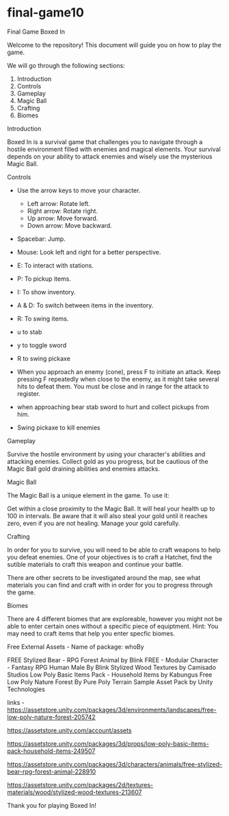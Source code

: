 # final-game10
Final Game
Boxed In

Welcome to the repository! This document will guide you on how to play the game.

We will go through the following sections:
1. Introduction
2. Controls
3. Gameplay
4. Magic Ball
5. Crafting
6. Biomes

Introduction

Boxed In is a survival game that challenges you to navigate through a hostile environment filled with enemies and magical elements. Your survival depends on your ability to attack enemies and wisely use the mysterious Magic Ball.

Controls

- Use the arrow keys to move your character.
	 - Left arrow: Rotate left.
 	 - Right arrow: Rotate right.
 	 - Up arrow: Move forward.
 	 - Down arrow: Move backward.
- Spacebar: Jump.
- Mouse: Look left and right for a better perspective.
- E: To interact with stations.
- P: To pickup items.
- I: To show inventory.
- A & D: To switch between items in the inventory.
- R: To swing items.
- u to stab
- y to toggle sword
- R to swing pickaxe

- When you approach an enemy (cone), press F to initiate an attack. Keep pressing F repeatedly when close to the enemy, as it might take several hits to defeat them. You must be close and in range for the attack to register.
- when approaching bear stab sword to hurt and collect pickups from him.
- Swing pickaxe to kill enemies

Gameplay

Survive the hostile environment by using your character's abilities and attacking enemies. Collect gold as you progress, but be cautious of the Magic Ball gold draining abilities and enemies attacks.

Magic Ball

The Magic Ball is a unique element in the game. To use it:

Get within a close proximity to the Magic Ball.
It will heal your health up to 100 in intervals.
Be aware that it will also steal your gold until it reaches zero, even if you are not healing. Manage your gold carefully.

Crafting

In order for you to survive, you will need to be able to craft weapons to help you defeat enemies.
One of your objectives is to craft a Hatchet, find the sutible materials to craft this weapon and continue your battle.

There are other secrets to be investigated around the map, see what materials you can find and craft with in order for you to progress through the game.

Biomes

There are 4 different biomes that are exploreable, however you might not be able to enter certain ones without a specific piece of equiptment. 
Hint: You may need to craft items that help you enter specfic biomes.

Free External Assets - Name of package: whoBy

FREE Stylized Bear - RPG Forest Animal by Blink
FREE - Modular Character - Fantasy RPG Human Male By Blink 
Stylized Wood Textures by Camisado Studios
Low Poly Basic Items Pack - Household Items by Kabungus
Free Low Poly Nature Forest By  Pure Poly
Terrain Sample Asset Pack by Unity Technologies

links - https://assetstore.unity.com/packages/3d/environments/landscapes/free-low-poly-nature-forest-205742

https://assetstore.unity.com/account/assets

https://assetstore.unity.com/packages/3d/props/low-poly-basic-items-pack-household-items-249507

https://assetstore.unity.com/packages/3d/characters/animals/free-stylized-bear-rpg-forest-animal-228910

https://assetstore.unity.com/packages/2d/textures-materials/wood/stylized-wood-textures-213607



Thank you for playing Boxed In!
